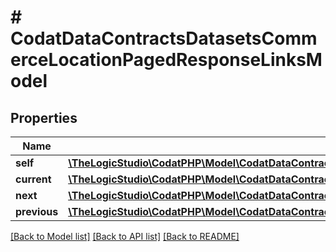 # # CodatDataContractsDatasetsCommerceLocationPagedResponseLinksModel

## Properties

Name | Type | Description | Notes
------------ | ------------- | ------------- | -------------
**self** | [**\TheLogicStudio\CodatPHP\Model\CodatDataContractsDatasetsCommerceLocationPagedResponseHrefModel**](CodatDataContractsDatasetsCommerceLocationPagedResponseHrefModel.md) |  | [optional]
**current** | [**\TheLogicStudio\CodatPHP\Model\CodatDataContractsDatasetsCommerceLocationPagedResponseHrefModel**](CodatDataContractsDatasetsCommerceLocationPagedResponseHrefModel.md) |  | [optional]
**next** | [**\TheLogicStudio\CodatPHP\Model\CodatDataContractsDatasetsCommerceLocationPagedResponseHrefModel**](CodatDataContractsDatasetsCommerceLocationPagedResponseHrefModel.md) |  | [optional]
**previous** | [**\TheLogicStudio\CodatPHP\Model\CodatDataContractsDatasetsCommerceLocationPagedResponseHrefModel**](CodatDataContractsDatasetsCommerceLocationPagedResponseHrefModel.md) |  | [optional]

[[Back to Model list]](../../README.md#models) [[Back to API list]](../../README.md#endpoints) [[Back to README]](../../README.md)
